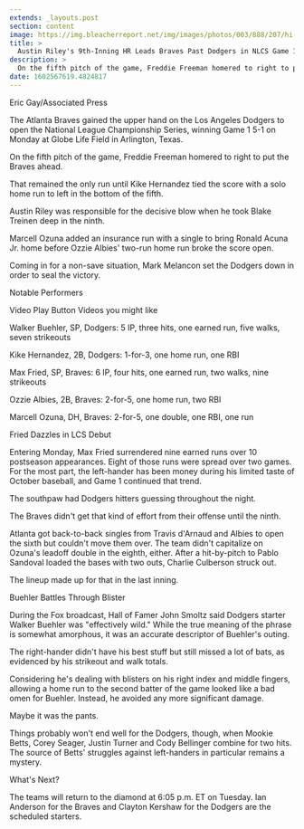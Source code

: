 ```yaml
--- 
extends: _layouts.post 
section: content 
image: https://img.bleacherreport.net/img/images/photos/003/888/207/hi-res-707d6c3f366a01ffea83341f2ac6ad83_crop_exact.jpg?w=1200&h=1200&q=75 
title: > 
  Austin Riley's 9th-Inning HR Leads Braves Past Dodgers in NLCS Game 1 
description: > 
  On the fifth pitch of the game, Freddie Freeman homered to right to put the Braves ahead.Coming in for a non-save situation, Mark Melancon set the Dodgers down in order to seal the victory.The Braves didn't get that kind of effort from their offense until the ninth.Buehler Battles Through BlisterDuring the Fox broadcast, Hall of Famer John Smoltz said Dodgers starter Walker Buehler was "effectively wild."Ian Anderson for the Braves and Clayton Kershaw for the Dodgers are the scheduled starters. 
date: 1602567619.4824817 
--- 
```

Eric Gay/Associated Press

The Atlanta Braves gained the upper hand on the Los Angeles Dodgers to open the National League Championship Series, winning Game 1 5-1 on Monday at Globe Life Field in Arlington, Texas.

On the fifth pitch of the game, Freddie Freeman homered to right to put the Braves ahead.

That remained the only run until Kike Hernandez tied the score with a solo home run to left in the bottom of the fifth.

Austin Riley was responsible for the decisive blow when he took Blake Treinen deep in the ninth.

Marcell Ozuna added an insurance run with a single to bring Ronald Acuna Jr. home before Ozzie Albies' two-run home run broke the score open.

Coming in for a non-save situation, Mark Melancon set the Dodgers down in order to seal the victory.

Notable Performers

Video Play Button Videos you might like

Walker Buehler, SP, Dodgers: 5 IP, three hits, one earned run, five walks, seven strikeouts

Kike Hernandez, 2B, Dodgers: 1-for-3, one home run, one RBI

Max Fried, SP, Braves: 6 IP, four hits, one earned run, two walks, nine strikeouts

Ozzie Albies, 2B, Braves: 2-for-5, one home run, two RBI

Marcell Ozuna, DH, Braves: 2-for-5, one double, one RBI, one run

Fried Dazzles in LCS Debut

Entering Monday, Max Fried surrendered nine earned runs over 10 postseason appearances. Eight of those runs were spread over two games. For the most part, the left-hander has been money during his limited taste of October baseball, and Game 1 continued that trend.

The southpaw had Dodgers hitters guessing throughout the night.

The Braves didn't get that kind of effort from their offense until the ninth.

Atlanta got back-to-back singles from Travis d'Arnaud and Albies to open the sixth but couldn't move them over. The team didn't capitalize on Ozuna's leadoff double in the eighth, either. After a hit-by-pitch to Pablo Sandoval loaded the bases with two outs, Charlie Culberson struck out.

The lineup made up for that in the last inning.

Buehler Battles Through Blister

During the Fox broadcast, Hall of Famer John Smoltz said Dodgers starter Walker Buehler was "effectively wild." While the true meaning of the phrase is somewhat amorphous, it was an accurate descriptor of Buehler's outing.

The right-hander didn't have his best stuff but still missed a lot of bats, as evidenced by his strikeout and walk totals.

Considering he's dealing with blisters on his right index and middle fingers, allowing a home run to the second batter of the game looked like a bad omen for Buehler. Instead, he avoided any more significant damage.

Maybe it was the pants.

Things probably won't end well for the Dodgers, though, when Mookie Betts, Corey Seager, Justin Turner and Cody Bellinger combine for two hits. The source of Betts' struggles against left-handers in particular remains a mystery.

What's Next?

The teams will return to the diamond at 6:05 p.m. ET on Tuesday. Ian Anderson for the Braves and Clayton Kershaw for the Dodgers are the scheduled starters.